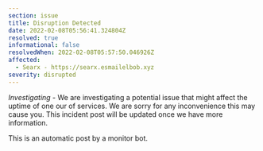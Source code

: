 ```yaml
---
section: issue
title: Disruption Detected
date: 2022-02-08T05:56:41.324804Z
resolved: true
informational: false
resolvedWhen: 2022-02-08T05:57:50.046926Z
affected:
  - Searx - https://searx.esmailelbob.xyz
severity: disrupted
---
```

*Investigating* - We are investigating a potential issue that might affect the uptime of one our of services. We are sorry for any inconvenience this may cause you. This incident post will be updated once we have more information.

This is an automatic post by a monitor bot.
        